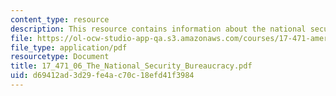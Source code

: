 ```yaml
---
content_type: resource
description: This resource contains information about the national security bureaucracy.
file: https://ol-ocw-studio-app-qa.s3.amazonaws.com/courses/17-471-american-national-security-policy-fall-2002/d69412ad3d29fe4ac70c18efd41f3984_17_471_06_The_National_Security_Bureaucracy.pdf
file_type: application/pdf
resourcetype: Document
title: 17_471_06_The_National_Security_Bureaucracy.pdf
uid: d69412ad-3d29-fe4a-c70c-18efd41f3984
---
```

